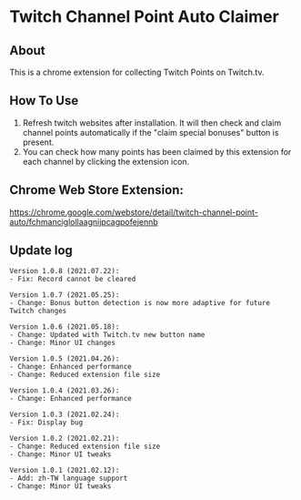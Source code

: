 # Twitch Channel Point Auto Claimer

## About
This is a chrome extension for collecting Twitch Points on Twitch.tv.

## How To Use
1. Refresh twitch websites after installation. It will then check and claim channel points automatically if the "claim special bonuses" button is present.
2. You can check how many points has been claimed by this extension for each channel by clicking the extension icon.

## Chrome Web Store Extension:
https://chrome.google.com/webstore/detail/twitch-channel-point-auto/fchmanciglollaagnijpcagpofejennb

## Update log

```
Version 1.0.8 (2021.07.22):
- Fix: Record cannot be cleared

Version 1.0.7 (2021.05.25):
- Change: Bonus button detection is now more adaptive for future Twitch changes

Version 1.0.6 (2021.05.18):
- Change: Updated with Twitch.tv new button name
- Change: Minor UI changes

Version 1.0.5 (2021.04.26):
- Change: Enhanced performance
- Change: Reduced extension file size

Version 1.0.4 (2021.03.26):
- Change: Enhanced performance

Version 1.0.3 (2021.02.24):
- Fix: Display bug

Version 1.0.2 (2021.02.21):
- Change: Reduced extension file size
- Change: Minor UI tweaks

Version 1.0.1 (2021.02.12):
- Add: zh-TW language support
- Change: Minor UI tweaks
```